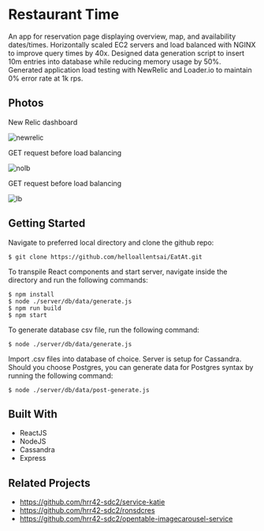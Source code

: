 # Restaurant Time
An app for reservation page displaying overview, map, and availability dates/times. Horizontally scaled EC2 servers and load balanced with NGINX to improve query times by 40x. Designed data generation script to insert 10m entries into database while reducing memory usage by 50%. Generated application load testing with NewRelic and Loader.io to maintain 0% error rate at 1k rps.

## Photos
New Relic dashboard

![newrelic](../assets/newrelic.png?raw=true)

GET request before load balancing

![nolb](../assets/nolb.png?raw=true)

GET request before load balancing

![lb](../assets/lb.png?raw=true)

## Getting Started

Navigate to preferred local directory and clone the github repo:

```
$ git clone https://github.com/helloallentsai/EatAt.git
```

To transpile React components and start server, navigate inside the directory and run the following commands:

```
$ npm install
$ node ./server/db/data/generate.js
$ npm run build
$ npm start
```

To generate database csv file, run the following command:

```
$ node ./server/db/data/generate.js
```



Import .csv files into database of choice. Server is setup for Cassandra. Should you choose Postgres, you can generate data for Postgres syntax by running the following command:

```
$ node ./server/db/data/post-generate.js
```

## Built With

 - ReactJS
 - NodeJS
 - Cassandra
 - Express

## Related Projects

  - https://github.com/hrr42-sdc2/service-katie
  - https://github.com/hrr42-sdc2/ronsdcres
  - https://github.com/hrr42-sdc2/opentable-imagecarousel-service